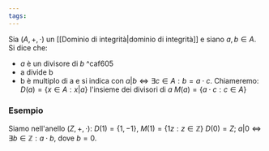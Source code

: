 ```yaml
---
tags:
---
```

Sia $(A,+,\cdot)$ un [[Dominio di integrità|dominio di integrità]] e siano $a,b \in A$. Si dice che:
- $a$ è un divisore di $b$ ^caf605
- a divide b
- b è multiplo di a
e si indica con $a|b \iff \exists c \in A : b = a \cdot c$.
Chiameremo:
$D(a) = \{x \in A : x | a\}$ l'insieme dei divisori di $a$
$M(a) = \{a \cdot c : c \in A \}$
### Esempio
Siamo nell'anello $(Z,+,\cdot)$:
$D(1)=\{1, -1 \}$, $M(1)=\{1z : z \in \mathbb{Z} \}$
$D(0)= Z$; $a|0 \iff \exists b \in \mathbb{Z}: a \cdot b$, dove $b=0$.